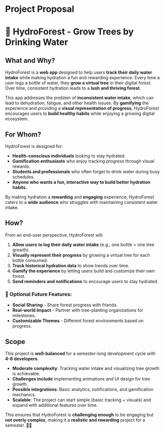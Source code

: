# Project Proposal

# 🌿 HydroForest - Grow Trees by Drinking Water

## What and Why?  
HydroForest is a **web app** designed to help users **track their daily water intake** while making hydration a fun and rewarding experience. Every time a user logs a bottle of water, they **grow a virtual tree** in their digital forest. Over time, consistent hydration leads to a **lush and thriving forest**.  

This app addresses the problem of **inconsistent water intake**, which can lead to dehydration, fatigue, and other health issues. By **gamifying** the experience and providing a **visual representation of progress**, HydroForest encourages users to **build healthy habits** while enjoying a growing digital ecosystem.  

## For Whom?  
HydroForest is designed for:  
- **Health-conscious individuals** looking to stay hydrated.  
- **Gamification enthusiasts** who enjoy tracking progress through visual rewards.  
- **Students and professionals** who often forget to drink water during busy schedules.  
- **Anyone who wants a fun, interactive way to build better hydration habits.**  

By making hydration a **rewarding** and **engaging** experience, HydroForest caters to a **wide audience** who struggles with maintaining consistent water intake.  

## How?  
From an end-user perspective, HydroForest will:  
1. **Allow users to log their daily water intake** (e.g., one bottle = one tree growth).  
2. **Visually represent their progress** by growing a virtual tree for each bottle consumed.  
3. **Track historical hydration data** to show trends over time.  
4. **Gamify the experience** by letting users build and customize their own forest.  
5. **Send reminders and notifications** to encourage users to stay hydrated.  

### 🎯 Optional Future Features:  
- **Social Sharing** - Share forest progress with friends.  
- **Real-world Impact** - Partner with tree-planting organizations for milestones.  
- **Customizable Themes** - Different forest environments based on progress.  

## Scope  
This project is **well-balanced** for a semester-long development cycle with **4-6 developers**.  
- **Moderate complexity**: Tracking water intake and visualizing tree growth is achievable.  
- **Challenges include** implementing animations and UI design for tree growth.  
- **Possible integrations**: Basic analytics, notifications, and gamification mechanics.  
- **Scalable**: The project can start simple (basic tracking + visuals) and expand with additional features over time.  

This ensures that HydroForest is **challenging enough** to be engaging but **not overly complex**, making it a **realistic and rewarding** project for a semester. 🚀🌱  
